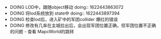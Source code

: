 - DOING LOD中，跟随object移动
  doing:: 1622443863072
- DOING 将lod系统放到 state中
  doing:: 1622443897394
- DOING 检查lod后，进入矿中的军团collider 爆红的错误
- DOING 修改有几率在主城拉出后，会出现军团位置正确，但军团位置不正确的问题 - 查看 MapcWorld的跳转